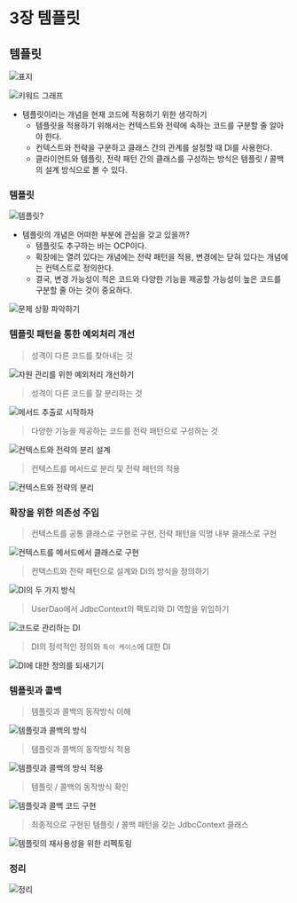 # 3장 템플릿

## 템플릿

![표지](images/001.jpeg)

![키워드 그래프](images/002.jpeg)

- 템플릿이라는 개념을 현재 코드에 적용하기 위한 생각하기
    - 템플릿을 적용하기 위해서는 컨텍스트와 전략에 속하는 코드를 구분할 줄 알아야 한다.
    - 컨텍스트와 전략을 구분하고 클래스 간의 관계를 설정할 때 DI를 사용한다.
    - 클라이언트와 템플릿, 전략 패턴 간의 클래스를 구성하는 방식은 템플릿 / 콜백의 설계 방식으로 볼 수 있다.

### 템플릿

![템플릿?](images/003.jpeg)

- 템플릿의 개념은 어떠한 부분에 관심을 갖고 있을까?
  - 템플릿도 추구하는 바는 OCP이다.
  - 확장에는 열려 있다는 개념에는 전략 패턴을 적용, 변경에는 닫혀 있다는 개념에는 컨텍스트로 정의한다.
  - 결국, 변경 가능성이 적은 코드와 다양한 기능을 제공할 가능성이 높은 코드를 구분할 줄 아는 것이 중요하다.

![문제 상황 파악하기](images/004.jpeg)

### 템플릿 패턴을 통한 예외처리 개선

> 성격이 다른 코드를 찾아내는 것

![자원 관리를 위한 예외처리 개선하기](images/005.jpeg)

> 성격이 다른 코드를 잘 분리하는 것

![메서드 추출로 시작하자](images/006.jpeg)

> 다양한 기능을 제공하는 코드를 전략 패턴으로 구성하는 것

![컨텍스트와 전략의 분리 설계](images/007.jpeg)

> 컨텍스트를 메서드로 분리 및 전략 패턴의 적용

![컨텍스트와 전략의 분리](images/008.jpeg)

### 확장을 위한 의존성 주입

> 컨텍스트를 공통 클래스로 구현로 구현, 전략 패턴을 익명 내부 클래스로 구현

![컨텍스트를 메서드에서 클래스로 구현](images/009.jpeg)

> 컨텍스트와 전략 패턴으로 설계와 DI의 방식을 정의하기

![DI의 두 가지 방식](images/010.jpeg)

> UserDao에서 JdbcContext의 팩토리와 DI 역할을 위임하기

![코드로 관리하는 DI](images/011.jpeg)

> DI의 정석적인 정의와 `특이 케이스`에 대한 DI

![DI에 대한 정의를 되새기기](images/012.jpeg)

### 템플릿과 콜백

> 템플릿과 콜백의 동작방식 이해

![템플릿과 콜백의 방식](images/013.jpeg)

> 템플릿과 콜백의 동작방식 적용

![템플릿과 콜백의 방식 적용](images/014.jpeg)

> 템플릿 / 콜백의 동작방식 확인

![템플릿과 콜백 코드 구현](images/015.jpeg)

> 최종적으로 구현된 템플릿 / 콜백 패턴을 갖는 JdbcContext 클래스

![템플릿의 재사용성을 위한 리펙토링](images/016.jpeg)

### 정리

![정리](images/017.jpeg)